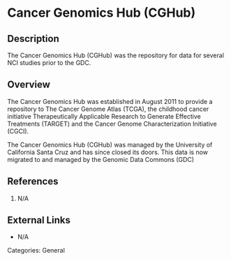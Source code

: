 # Cancer Genomics Hub (CGHub) #
## Description ##
The Cancer Genomics Hub (CGHub) was the repository for data for several NCI studies prior to the GDC.
## Overview ##
The Cancer Genomics Hub was established in August 2011 to provide a repository to The Cancer Genome Atlas (TCGA), the childhood cancer initiative Therapeutically Applicable Research to Generate Effective Treatments (TARGET) and the Cancer Genome Characterization Initiative (CGCI).

The Cancer Genomics Hub (CGHub) was managed by the University of California Santa Cruz and has since closed its doors. This data is now migrated to and managed by the Genomic Data Commons (GDC)

## References ##
1. N/A

## External Links ##
* N/A

Categories: General
